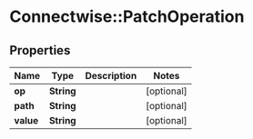 # Connectwise::PatchOperation

## Properties
Name | Type | Description | Notes
------------ | ------------- | ------------- | -------------
**op** | **String** |  | [optional] 
**path** | **String** |  | [optional] 
**value** | **String** |  | [optional] 


